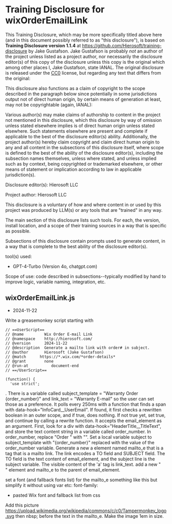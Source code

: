 # Training Disclosure for wixOrderEmailLink
This Training Disclosure, which may be more specifically titled above here (and in this document possibly referred to as "this disclosure"), is based on **Training Disclosure version 1.1.4** at https://github.com/Hierosoft/training-disclosure by Jake Gustafson. Jake Gustafson is probably *not* an author of the project unless listed as a project author, nor necessarily the disclosure editor(s) of this copy of the disclosure unless this copy is the original which among other places I, Jake Gustafson, state IANAL. The original disclosure is released under the [CC0](https://creativecommons.org/public-domain/cc0/) license, but regarding any text that differs from the original:

This disclosure also functions as a claim of copyright to the scope described in the paragraph below since potentially in some jurisdictions output not of direct human origin, by certain means of generation at least, may not be copyrightable (again, IANAL):

Various author(s) may make claims of authorship to content in the project not mentioned in this disclosure, which this disclosure by way of omission unless stated elsewhere implies is of direct human origin unless stated elsewhere. Such statements elsewhere are present and complete if applicable to the best of the disclosure editor(s) ability. Additionally, the project author(s) hereby claim copyright and claim direct human origin to any and all content in the subsections of this disclosure itself, where scope is defined to the best of the ability of the disclosure editor(s), including the subsection names themselves, unless where stated, and unless implied such as by context, being copyrighted or trademarked elsewhere, or other means of statement or implication according to law in applicable jurisdiction(s).

Disclosure editor(s): Hierosoft LLC

Project author: Hierosoft LLC

This disclosure is a voluntary of how and where content in or used by this project was produced by LLM(s) or any tools that are "trained" in any way.

The main section of this disclosure lists such tools. For each, the version, install location, and a scope of their training sources in a way that is specific as possible.

Subsections of this disclosure contain prompts used to generate content, in a way that is complete to the best ability of the disclosure editor(s).

tool(s) used:
- GPT-4-Turbo (Version 4o, chatgpt.com)

Scope of use: code described in subsections--typically modified by hand to improve logic, variable naming, integration, etc.

## wixOrderEmailLink.js
- 2024-11-22

Write a greasemonkey script starting with
```
// ==UserScript==
// @name         Wix Order E-mail Link
// @namespace    http://hierosoft.com/
// @version      2024-11-22
// @description  Generate a mailto link with order# in subject.
// @author       Hierosoft (Jake Gustafson)
// @match      https://*.wix.com/*order-details*
// @grant        none
// @run-at          document-end
// ==/UserScript==

(function() {
  'use strict';
```
. There is a variable called subject_template = "Warranty Order {order_number}" and link_text = "Warranty E-mail" so the user can set those as a preference. It polls every 250ms with a function that finds a span with data-hook="InfoCard__UserEmail". If found, it first checks a rewritten boolean in an outer scope, and if true, does nothing. If not true yet, set true, and continue by calling a rewrite function. It accepts the email_element as an argument. First, look for a div with data-hook="HeaderTitle__TitleText", and store the text content string in a variable called order_number. In order_number, replace "Order " with "". Set a local variable subject to subject_template with "{order_number}" replaced with the value of the order_number variable. Generate a new a element named mailto_e that is a tag that is a mailto link. The link encodes a TO field and SUBJECT field. The TO field is the text content of email_element, and the subject line is the subject variable. The visible content of the 'a' tag is link_text. add a new "<br/>" element and mailto_e to the parent of email_element.

set a font (and fallback fonts list) for the mailto_e something like this but simplify it without using var etc: font-family:

- pasted Wix font and fallback list from css

Add this picture https://upload.wikimedia.org/wikipedia/commons/c/c0/Tampermonkey_logo.svg then nbsp; before the text in the mailto_e. Make the image 1em in size.
